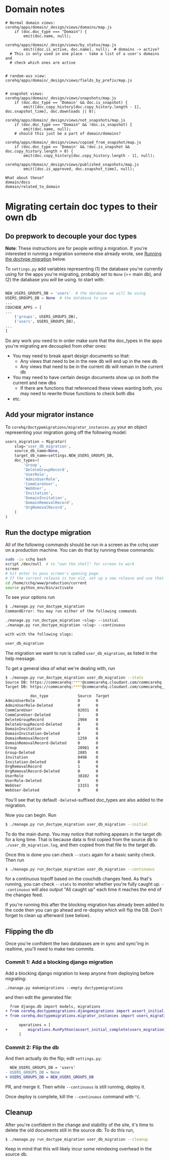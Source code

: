 # Domain notes
```
# Normal domain views:
corehq/apps/domain/_design/views/domains/map.js
    if (doc.doc_type === "Domain") {
        emit(doc.name, null);

corehq/apps/domain/_design/views/by_status/map.js
        emit([doc.is_active, doc.name], null);  # domains -> active?
  # This is only used in one place - take a list of a user's domains and
  # check which ones are active


# random-ass view:
corehq/apps/domain/_design/views/fields_by_prefix/map.js


# snapshot views:
corehq/apps/domain/_design/views/snapshots/map.js
    if (doc.doc_type == 'Domain' && doc.is_snapshot) {
        emit([doc.copy_history[doc.copy_history.length - 1], doc.snapshot_time], doc.downloads || 0);

corehq/apps/domain/_design/views/not_snapshots/map.js
    if (doc.doc_type === "Domain" && !doc.is_snapshot) {
        emit(doc.name, null);
    # should this just be a part of domain/domains?

corehq/apps/domain/_design/views/copied_from_snapshot/map.js
    if (doc.doc_type == 'Domain' && !doc.is_snapshot && doc.copy_history.length > 0) {
        emit(doc.copy_history[doc.copy_history.length - 1], null);

corehq/apps/domain/_design/views/published_snapshots/map.js
        emit([doc.is_approved, doc.snapshot_time], null);

What about these?
domain/docs
domain/related_to_domain
```


# Migrating certain doc types to their own db

## Do prepwork to decouple your doc types

**Note**: These instructions are for people *writing* a migration.
If you're interested in running a migration someone else already wrote,
see [Running the doctype migration](#run-the-doctype-migration) below.

To `settings.py` add variables representing
(1) the database you're currently using for the apps you're migrating, probably set to `None` (== main db),
and (2) the database you _will_ be using.
to start with:

```python

NEW_USERS_GROUPS_DB = 'users'  # the database we will be using
USERS_GROUPS_DB = None  # the database to use
...
COUCHDB_APPS = [
...
    ('groups', USERS_GROUPS_DB),
    ('users', USERS_GROUPS_DB),
...
]
```

Do any work you need to in order make sure that the doc_types in the apps you're migrating are decoupled
from other ones:
- You may need to break apart design documents so that:
  - Any views that need to be in the new db will end up in the new db
  - Any views that need to be in the current db will remain in the current db
- You may need to have certain design documents show up on *both* the current and new dbs
  - If there are functions that referenced these views wanting both,
    you may need to rewrite those functions to check both dbs
- etc.


## Add your migrator instance

To `corehq/doctypemigrations/migrator_instances.py` your an object representing your migration
going off the following model:

```python
users_migration = Migrator(
    slug='user_db_migration',
    source_db_name=None,
    target_db_name=settings.NEW_USERS_GROUPS_DB,
    doc_types=(
        'Group',
        'DeleteGroupRecord',
        'UserRole',
        'AdminUserRole',
        'CommCareUser',
        'WebUser',
        'Invitation',
        'DomainInvitation',
        'DomainRemovalRecord',
        'OrgRemovalRecord',
    )
)
```

## Run the doctype migration

All of the following commands should be run in a screen as the cchq user on a production machine. You can do that by running these commands:

```bash
sudo -iu cchq bash
script /dev/null  # to "own the shell" for screen to work
screen
# hit enter to pass screen's opening page.
# If the current release is too old, set up a new release and use that instead
cd /home/cchq/www/production/current
source python_env/bin/activate
```

To see your options run

```bash
$ ./manage.py run_doctype_migration
CommandError: You may run either of the following commands

./manage.py run_doctype_migration <slug> --initial
./manage.py run_doctype_migration <slug> --continuous

with with the following slugs:

user_db_migration

```

The migration we want to run is called `user_db_migration`, as listed in the help message.

To get a general idea of what we're dealing with, run

```bash
$ ./manage.py run_doctype_migration user_db_migration --stats
Source DB: https://commcarehq:****@commcarehq.cloudant.com/commcarehq
Target DB: https://commcarehq:****@commcarehq.cloudant.com/commcarehq__users

           doc_type             Source  Target
AdminUserRole                   0       0
AdminUserRole-Deleted           0       0
CommCareUser                    82031   0
CommCareUser-Deleted            1       0
DeleteGroupRecord               2904    0
DeleteGroupRecord-Deleted       0       0
DomainInvitation                0       0
DomainInvitation-Deleted        0       0
DomainRemovalRecord             1259    0
DomainRemovalRecord-Deleted     0       0
Group                           20981   0
Group-Deleted                   2885    0
Invitation                      8498    0
Invitation-Deleted              0       0
OrgRemovalRecord                1       0
OrgRemovalRecord-Deleted        0       0
UserRole                        38102   0
UserRole-Deleted                0       0
WebUser                         13151   0
WebUser-Deleted                 0       0
```

You'll see that by default `-Deleted`-suffixed doc_types are also added to the migration.

Now you can begin. Run

```bash
$ ./manage.py run_doctype_migration user_db_migration --initial
```

To do the main dump. You may notice that nothing appears in the target db for a long time.
That is because data is first copied from the source db to `./user_db_migration.log`, and then copied from that file
to the target db.

Once this is done you can check `--stats` again for a basic sanity check. Then run

```bash
$ ./manage.py run_doctype_migration user_db_migration --continuous
```

for a continuous topoff based on the couchdb changes feed.
As that's running, you can check `--stats` to monitor whether you're fully caught up.
`--continuous` will also output "All caught up" each time it reaches the end of the changes feed.

If you're running this after the blocking migration has already been added to the code then you can go ahead and re-doploy which will flip the DB. Don't forget to clean up afterward (see below).


## Flipping the db

Once you're confident the two databases are in sync and sync'ing in realtime, you'll need to make two commits.

### Commit 1: Add a blocking django migration
Add a blocking django migration to keep anyone from deploying before migrating:

```
./manage.py makemigrations --empty doctypemigrations
```

and then edit the generated file:

```diff
  from django.db import models, migrations
+ from corehq.doctypemigrations.djangomigrations import assert_initial_complete
+ from corehq.doctypemigrations.migrator_instances import users_migration

      operations = [
+         migrations.RunPython(assert_initial_complete(users_migration))
      ]
```

### Commit 2: Flip the db
And then actually do the flip; edit `settings.py`:

```diff
  NEW_USERS_GROUPS_DB = 'users'
- USERS_GROUPS_DB = None
+ USERS_GROUPS_DB = NEW_USERS_GROUPS_DB
```

PR, and merge it. Then while `--continuous` is still running, deploy it.

Once deploy is complete, kill the `--continuous` command with `^C`.

## Cleanup

After you're confident in the change and stability of the site,
it's time to delete the old documents still in the source db. To do this run,

```bash
$ ./manage.py run_doctype_migration user_db_migration --cleanup
```

Keep in mind that this will likely incur some reindexing overhead in the source db.
